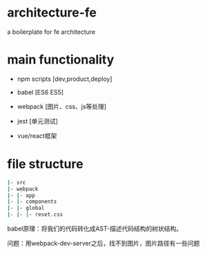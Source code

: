 # architecture-fe

a boilerplate for fe architecture

# main functionality

- npm scripts [dev,product,deploy]

- babel [ES6 ES5]

- webpack [图片、css、js等处理]

- jest [单元测试]

- vue/react框架

# file structure

```bash
|- src
|- webpack
|- |- app
|- |- components
|- |- global
|- |- |- reset.css
```

babel原理：将我们的代码转化成AST-描述代码结构的树状结构。

问题：用webpack-dev-server之后，找不到图片，图片路径有一些问题